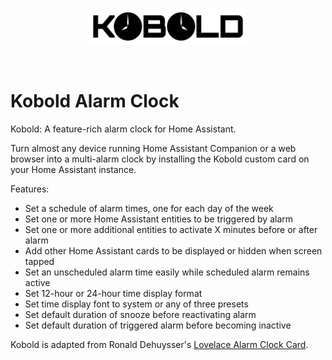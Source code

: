 <br><br>
<div align="center">
    <img src="./assets/kobold-logo.svg" alt="Kobolt Logo" width="50%" align="center" />
</div>
<br><br>

# Kobold Alarm Clock

Kobold: A feature-rich alarm clock for Home Assistant.

Turn almost any device running Home Assistant Companion or a web browser into a multi-alarm clock by installing the Kobold custom card on your Home Assistant instance.

Features:
- Set a schedule of alarm times, one for each day of the week
- Set one or more Home Assistant entities to be triggered by alarm
- Set one or more additional entities to activate X minutes before or after alarm
- Add other Home Assistant cards to be displayed or hidden when screen tapped
- Set an unscheduled alarm time easily while scheduled alarm remains active
- Set 12-hour or 24-hour time display format
- Set time display font to system or any of three presets
- Set default duration of snooze before reactivating alarm
- Set default duration of triggered alarm before becoming inactive

Kobold is adapted from Ronald Dehuysser's [Lovelace Alarm Clock Card](https://github.com/rdehuyss/homeassistant-lovelace-alarm-clock-card).